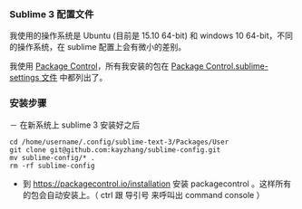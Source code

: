 ### Sublime 3 配置文件

我使用的操作系统是 Ubuntu (目前是 15.10 64-bit) 和 windows 10 64-bit，不同的操作系统，在 sublime 配置上会有微小的差别。

我使用 [Package Control](https://packagecontrol.io/installation)，所有我安装的包在 [Package Control.sublime-settings 文件](https://github.com/kayzhang/sublime-config/blob/master/Package%20Control.sublime-settings) 中都列出了。



### 安装步骤

－ 在新系统上 sublime 3 安装好之后

```console
cd /home/username/.config/sublime-text-3/Packages/User
git clone git@github.com:kayzhang/sublime-config.git
mv sublime-config/* .
rm -rf sublime-config
```

- 到 https://packagecontrol.io/installation 安装 packagecontrol 。这样所有的包会自动安装上。（ ctrl 跟 导引号 来呼叫出 command console ）
